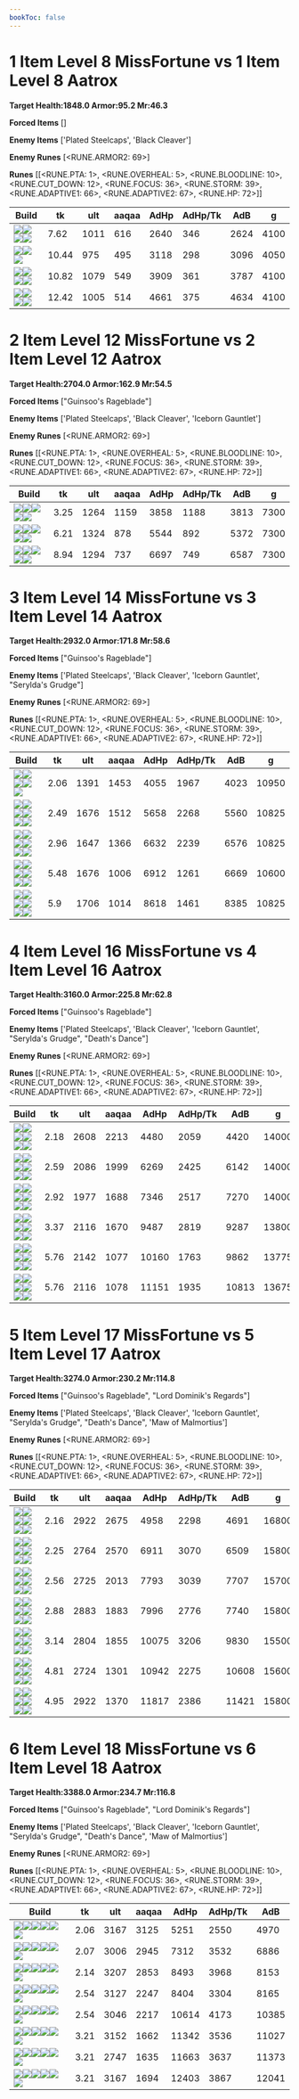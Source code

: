 ```yaml
---
bookToc: false
---
```


# 1 Item Level 8 MissFortune vs 1 Item Level 8 Aatrox

**Target Health:1848.0 Armor:95.2 Mr:46.3**


**Forced Items** []


**Enemy Items** ['Plated Steelcaps', 'Black Cleaver']


**Enemy Runes** [<RUNE.ARMOR2: 69>]


**Runes** [[<RUNE.PTA: 1>, <RUNE.OVERHEAL: 5>, <RUNE.BLOODLINE: 10>, <RUNE.CUT_DOWN: 12>, <RUNE.FOCUS: 36>, <RUNE.STORM: 39>, <RUNE.ADAPTIVE1: 66>, <RUNE.ADAPTIVE2: 67>, <RUNE.HP: 72>]]




Build | tk | ult | aaqaa | AdHp | AdHp/Tk | AdB | g
-|-|-|-|-|-|-|-
![](/item/6672.png)![](/item/1001.png)![](/item/1055.png)![](/item/1036.png)|7.62|1011|616|2640|346|2624|4100
![](/item/6631.png)![](/item/1001.png)![](/item/1055.png)|10.44|975|495|3118|298|3096|4050
![](/item/6673.png)![](/item/1001.png)![](/item/1055.png)![](/item/1036.png)|10.82|1079|549|3909|361|3787|4100
![](/item/3026.png)![](/item/1001.png)![](/item/1055.png)![](/item/1036.png)|12.42|1005|514|4661|375|4634|4100




























































# 2 Item Level 12 MissFortune vs 2 Item Level 12 Aatrox

**Target Health:2704.0 Armor:162.9 Mr:54.5**


**Forced Items** ["Guinsoo's Rageblade"]


**Enemy Items** ['Plated Steelcaps', 'Black Cleaver', 'Iceborn Gauntlet']


**Enemy Runes** [<RUNE.ARMOR2: 69>]


**Runes** [[<RUNE.PTA: 1>, <RUNE.OVERHEAL: 5>, <RUNE.BLOODLINE: 10>, <RUNE.CUT_DOWN: 12>, <RUNE.FOCUS: 36>, <RUNE.STORM: 39>, <RUNE.ADAPTIVE1: 66>, <RUNE.ADAPTIVE2: 67>, <RUNE.HP: 72>]]




Build | tk | ult | aaqaa | AdHp | AdHp/Tk | AdB | g
-|-|-|-|-|-|-|-
![](/item/6672.png)![](/item/3124.png)![](/item/1001.png)![](/item/1055.png)![](/item/1036.png)|3.25|1264|1159|3858|1188|3813|7300
![](/item/6673.png)![](/item/3124.png)![](/item/1001.png)![](/item/1055.png)![](/item/1036.png)|6.21|1324|878|5544|892|5372|7300
![](/item/3026.png)![](/item/3124.png)![](/item/1001.png)![](/item/1055.png)![](/item/1036.png)|8.94|1294|737|6697|749|6587|7300




























































# 3 Item Level 14 MissFortune vs 3 Item Level 14 Aatrox

**Target Health:2932.0 Armor:171.8 Mr:58.6**


**Forced Items** ["Guinsoo's Rageblade"]


**Enemy Items** ['Plated Steelcaps', 'Black Cleaver', 'Iceborn Gauntlet', "Serylda's Grudge"]


**Enemy Runes** [<RUNE.ARMOR2: 69>]


**Runes** [[<RUNE.PTA: 1>, <RUNE.OVERHEAL: 5>, <RUNE.BLOODLINE: 10>, <RUNE.CUT_DOWN: 12>, <RUNE.FOCUS: 36>, <RUNE.STORM: 39>, <RUNE.ADAPTIVE1: 66>, <RUNE.ADAPTIVE2: 67>, <RUNE.HP: 72>]]




Build | tk | ult | aaqaa | AdHp | AdHp/Tk | AdB | g
-|-|-|-|-|-|-|-
![](/item/6672.png)![](/item/3124.png)![](/item/3115.png)![](/item/1055.png)![](/item/3006.png)|2.06|1391|1453|4055|1967|4023|10950
![](/item/6672.png)![](/item/3124.png)![](/item/6673.png)![](/item/1001.png)![](/item/1055.png)![](/item/1037.png)|2.49|1676|1512|5658|2268|5560|10825
![](/item/6672.png)![](/item/3124.png)![](/item/3026.png)![](/item/1001.png)![](/item/1055.png)![](/item/1037.png)|2.96|1647|1366|6632|2239|6576|10825
![](/item/6673.png)![](/item/3124.png)![](/item/6333.png)![](/item/1001.png)![](/item/1055.png)![](/item/1036.png)|5.48|1676|1006|6912|1261|6669|10600
![](/item/6673.png)![](/item/3124.png)![](/item/3026.png)![](/item/1001.png)![](/item/1055.png)![](/item/1037.png)|5.9|1706|1014|8618|1461|8385|10825




























































# 4 Item Level 16 MissFortune vs 4 Item Level 16 Aatrox

**Target Health:3160.0 Armor:225.8 Mr:62.8**


**Forced Items** ["Guinsoo's Rageblade"]


**Enemy Items** ['Plated Steelcaps', 'Black Cleaver', 'Iceborn Gauntlet', "Serylda's Grudge", "Death's Dance"]


**Enemy Runes** [<RUNE.ARMOR2: 69>]


**Runes** [[<RUNE.PTA: 1>, <RUNE.OVERHEAL: 5>, <RUNE.BLOODLINE: 10>, <RUNE.CUT_DOWN: 12>, <RUNE.FOCUS: 36>, <RUNE.STORM: 39>, <RUNE.ADAPTIVE1: 66>, <RUNE.ADAPTIVE2: 67>, <RUNE.HP: 72>]]




Build | tk | ult | aaqaa | AdHp | AdHp/Tk | AdB | g
-|-|-|-|-|-|-|-
![](/item/6672.png)![](/item/3124.png)![](/item/3036.png)![](/item/3091.png)![](/item/1001.png)![](/item/1038.png)|2.18|2608|2213|4480|2059|4420|14000
![](/item/6672.png)![](/item/3124.png)![](/item/6673.png)![](/item/3091.png)![](/item/1001.png)![](/item/1038.png)|2.59|2086|1999|6269|2425|6142|14000
![](/item/6672.png)![](/item/3124.png)![](/item/3115.png)![](/item/3026.png)![](/item/1001.png)![](/item/1038.png)|2.92|1977|1688|7346|2517|7270|14000
![](/item/6672.png)![](/item/3124.png)![](/item/6673.png)![](/item/3026.png)![](/item/1001.png)![](/item/1038.png)|3.37|2116|1670|9487|2819|9287|13800
![](/item/6673.png)![](/item/3124.png)![](/item/3026.png)![](/item/3161.png)![](/item/1001.png)![](/item/1037.png)|5.76|2142|1077|10160|1763|9862|13775
![](/item/6673.png)![](/item/3124.png)![](/item/6333.png)![](/item/3026.png)![](/item/1001.png)![](/item/1037.png)|5.76|2116|1078|11151|1935|10813|13675




























































# 5 Item Level 17 MissFortune vs 5 Item Level 17 Aatrox

**Target Health:3274.0 Armor:230.2 Mr:114.8**


**Forced Items** ["Guinsoo's Rageblade", "Lord Dominik's Regards"]


**Enemy Items** ['Plated Steelcaps', 'Black Cleaver', 'Iceborn Gauntlet', "Serylda's Grudge", "Death's Dance", 'Maw of Malmortius']


**Enemy Runes** [<RUNE.ARMOR2: 69>]


**Runes** [[<RUNE.PTA: 1>, <RUNE.OVERHEAL: 5>, <RUNE.BLOODLINE: 10>, <RUNE.CUT_DOWN: 12>, <RUNE.FOCUS: 36>, <RUNE.STORM: 39>, <RUNE.ADAPTIVE1: 66>, <RUNE.ADAPTIVE2: 67>, <RUNE.HP: 72>]]




Build | tk | ult | aaqaa | AdHp | AdHp/Tk | AdB | g
-|-|-|-|-|-|-|-
![](/item/6672.png)![](/item/3124.png)![](/item/3094.png)![](/item/3036.png)![](/item/3153.png)![](/item/1038.png)|2.16|2922|2675|4958|2298|4691|16800
![](/item/6672.png)![](/item/3124.png)![](/item/6673.png)![](/item/3153.png)![](/item/3036.png)![](/item/1001.png)|2.25|2764|2570|6911|3070|6509|15800
![](/item/6672.png)![](/item/3124.png)![](/item/3036.png)![](/item/3091.png)![](/item/3026.png)![](/item/1001.png)|2.56|2725|2013|7793|3039|7707|15700
![](/item/6672.png)![](/item/3124.png)![](/item/6673.png)![](/item/6333.png)![](/item/3036.png)![](/item/1001.png)|2.88|2883|1883|7996|2776|7740|15800
![](/item/6672.png)![](/item/3124.png)![](/item/6673.png)![](/item/3026.png)![](/item/3036.png)![](/item/1001.png)|3.14|2804|1855|10075|3206|9830|15500
![](/item/6673.png)![](/item/3124.png)![](/item/3026.png)![](/item/3036.png)![](/item/3071.png)![](/item/1001.png)|4.81|2724|1301|10942|2275|10608|15600
![](/item/6673.png)![](/item/3124.png)![](/item/6333.png)![](/item/3026.png)![](/item/3036.png)![](/item/1001.png)|4.95|2922|1370|11817|2386|11421|15800




























































# 6 Item Level 18 MissFortune vs 6 Item Level 18 Aatrox

**Target Health:3388.0 Armor:234.7 Mr:116.8**


**Forced Items** ["Guinsoo's Rageblade", "Lord Dominik's Regards"]


**Enemy Items** ['Plated Steelcaps', 'Black Cleaver', 'Iceborn Gauntlet', "Serylda's Grudge", "Death's Dance", 'Maw of Malmortius']


**Enemy Runes** [<RUNE.ARMOR2: 69>]


**Runes** [[<RUNE.PTA: 1>, <RUNE.OVERHEAL: 5>, <RUNE.BLOODLINE: 10>, <RUNE.CUT_DOWN: 12>, <RUNE.FOCUS: 36>, <RUNE.STORM: 39>, <RUNE.ADAPTIVE1: 66>, <RUNE.ADAPTIVE2: 67>, <RUNE.HP: 72>]]




Build | tk | ult | aaqaa | AdHp | AdHp/Tk | AdB
-|-|-|-|-|-|-
![](/item/6672.png)![](/item/3124.png)![](/item/3094.png)![](/item/3036.png)![](/item/3153.png)![](/item/3091.png)|2.06|3167|3125|5251|2550|4970
![](/item/6672.png)![](/item/3124.png)![](/item/6673.png)![](/item/3153.png)![](/item/3036.png)![](/item/3085.png)|2.07|3006|2945|7312|3532|6886
![](/item/6672.png)![](/item/3124.png)![](/item/3094.png)![](/item/3036.png)![](/item/3153.png)![](/item/3026.png)|2.14|3207|2853|8493|3968|8153
![](/item/6672.png)![](/item/3124.png)![](/item/6673.png)![](/item/6333.png)![](/item/3036.png)![](/item/3085.png)|2.54|3127|2247|8404|3304|8165
![](/item/6672.png)![](/item/3124.png)![](/item/6673.png)![](/item/3026.png)![](/item/3036.png)![](/item/3085.png)|2.54|3046|2217|10614|4173|10385
![](/item/6673.png)![](/item/3124.png)![](/item/3026.png)![](/item/3036.png)![](/item/3085.png)![](/item/3814.png)|3.21|3152|1662|11342|3536|11027
![](/item/6673.png)![](/item/3124.png)![](/item/3026.png)![](/item/3036.png)![](/item/3085.png)![](/item/3748.png)|3.21|2747|1635|11663|3637|11373
![](/item/6673.png)![](/item/3124.png)![](/item/6333.png)![](/item/3026.png)![](/item/3036.png)![](/item/3085.png)|3.21|3167|1694|12403|3867|12041




























































